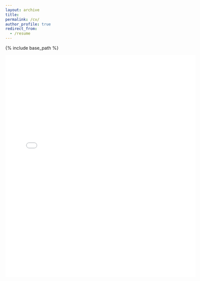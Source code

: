 ```yaml
---
layout: archive
title:
permalink: /cv/
author_profile: true
redirect_from:
  - /resume
---
```


{% include base_path %}

 <embed src="{{ site.baseurl }}/files/cv.pdf" width="600" height="700" type='application/pdf'>
